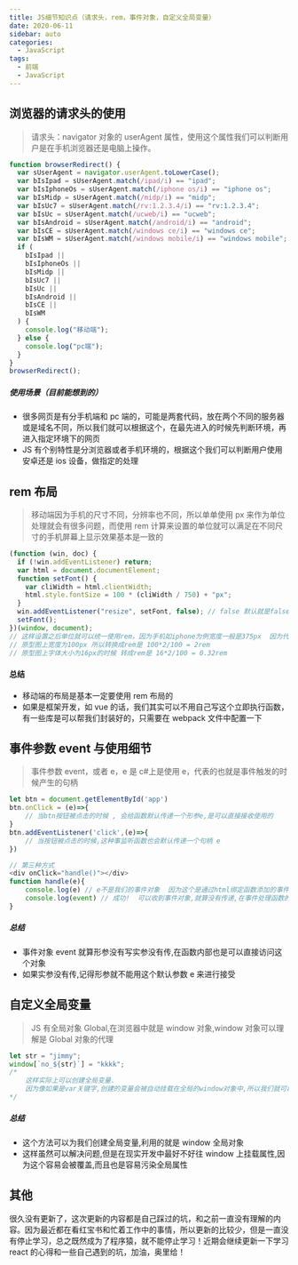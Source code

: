 ```yaml
---
title: JS细节知识点（请求头，rem，事件对象，自定义全局变量）
date: 2020-06-11
sidebar: auto
categories:
  - JavaScript
tags:
  - 前端
  - JavaScript
---
```


## 浏览器的请求头的使用

> 请求头：navigator 对象的 userAgent 属性，使用这个属性我们可以判断用户是在手机浏览器还是电脑上操作。

```javascript
function browserRedirect() {
  var sUserAgent = navigator.userAgent.toLowerCase();
  var bIsIpad = sUserAgent.match(/ipad/i) == "ipad";
  var bIsIphoneOs = sUserAgent.match(/iphone os/i) == "iphone os";
  var bIsMidp = sUserAgent.match(/midp/i) == "midp";
  var bIsUc7 = sUserAgent.match(/rv:1.2.3.4/i) == "rv:1.2.3.4";
  var bIsUc = sUserAgent.match(/ucweb/i) == "ucweb";
  var bIsAndroid = sUserAgent.match(/android/i) == "android";
  var bIsCE = sUserAgent.match(/windows ce/i) == "windows ce";
  var bIsWM = sUserAgent.match(/windows mobile/i) == "windows mobile";
  if (
    bIsIpad ||
    bIsIphoneOs ||
    bIsMidp ||
    bIsUc7 ||
    bIsUc ||
    bIsAndroid ||
    bIsCE ||
    bIsWM
  ) {
    console.log("移动端");
  } else {
    console.log("pc端");
  }
}
browserRedirect();
```

##### 使用场景（目前能想到的）

- 很多网页是有分手机端和 pc 端的，可能是两套代码，放在两个不同的服务器或是域名不同，所以我们就可以根据这个，在最先进入的时候先判断环境，再进入指定环境下的网页
- JS 有个别特性是分浏览器或者手机环境的，根据这个我们可以判断用户使用安卓还是 ios 设备，做指定的处理

## rem 布局

> 移动端因为手机的尺寸不同，分辨率也不同，所以单单使用 px 来作为单位处理就会有很多问题，而使用 rem 计算来设置的单位就可以满足在不同尺寸的手机屏幕上显示效果基本是一致的

```javascript
(function (win, doc) {
  if (!win.addEventListener) return;
  var html = document.documentElement;
  function setFont() {
    var cliWidth = html.clientWidth;
    html.style.fontSize = 100 * (cliWidth / 750) + "px";
  }
  win.addEventListener("resize", setFont, false); // false 默认就是false 代表冒泡
  setFont();
})(window, document);
// 这样设置之后单位就可以统一使用rem，因为手机如iphone为例宽度一般是375px  因为代码里是/750 所以我们在计算的时候，举例：
// 原型图上宽度为100px 所以转换成rem是 100*2/100 = 2rem
// 原型图上字体大小为16px的时候 转成rem是 16*2/100 = 0.32rem
```

#### 总结

- 移动端的布局是基本一定要使用 rem 布局的
- 如果是框架开发，如 vue 的话，我们其实可以不用自己写这个立即执行函数，有一些库是可以帮我们封装好的，只需要在 webpack 文件中配置一下

## 事件参数 event 与使用细节

> 事件参数 event，或者 e，e 是 c#上是使用 e，代表的也就是事件触发的时候产生的句柄

```javascript
let btn = document.getElementById('app')
btn.onClick = (e)=>{
    // 当btn按钮被点击的时候 , 会给函数默认传递一个形参e,是可以直接接收使用的
}
btn.addEventListener('click',(e)=>{
    // 当按钮被点击的时候,这种事监听函数也会默认传递一个句柄 e
})

// 第三种方式
<div onClick="handle()"></div>
function handle(e){
    console.log(e) // e不是我们的事件对象  因为这个是通过html绑定函数添加的事件,html中没有给实参,所以函数中也就接收不到形参
    console.log(event) // 成功!  可以收到事件对象,就算没有传递,在事件处理函数的内部也是可以正常的接受到这个句柄
}
```

##### 总结

- 事件对象 event 就算形参没有写实参没有传,在函数内部也是可以直接访问这个对象
- 如果实参没有传,记得形参就不能用这个默认参数 e 来进行接受

## 自定义全局变量

> JS 有全局对象 Global,在浏览器中就是 window 对象,window 对象可以理解是 Global 对象的代理

```javascript
let str = "jimmy";
window[`no_${str}`] = "kkkk";
/*
	这样实际上可以创建全局变量.
	因为像如果是var关键字,创建的变量会被自动挂载在全局的window对象中,所以我们就可以基于window这个全局对象来创建它的自定义属性,就相当于是我们创建的全局变量
*/
```

##### 总结

- 这个方法可以为我们创建全局变量,利用的就是 window 全局对象
- 这样虽然可以解决问题,但是在现实开发中最好不好往 window 上挂载属性,因为这个容易会被覆盖,而且也是容易污染全局属性

## 其他

很久没有更新了，这次更新的内容都是自己踩过的坑，和之前一直没有理解的内容。因为最近都在看红宝书和忙着工作中的事情，所以更新的比较少，但是一直没有停止学习，总之既然成为了程序猿，就不能停止学习！近期会继续更新一下学习 react 的心得和一些自己遇到的坑，加油，奥里给！
